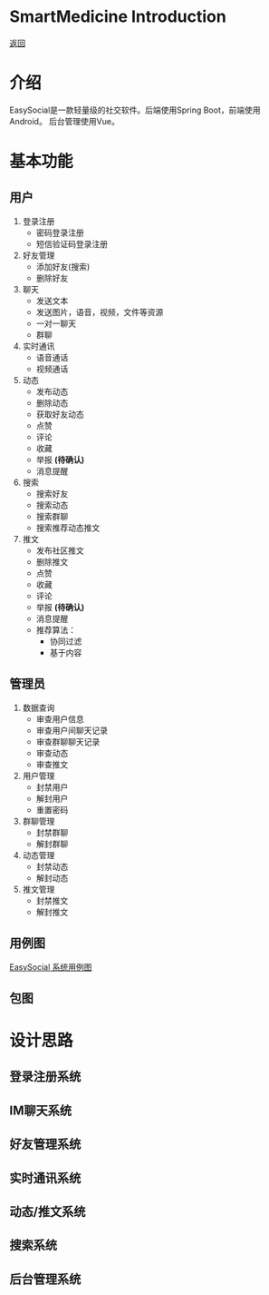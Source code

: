 **SmartMedicine Introduction**
=============

[返回](./README.md)


# 介绍
EasySocial是一款轻量级的社交软件。后端使用Spring Boot，前端使用Android。
后台管理使用Vue。

# 基本功能

## 用户
1. 登录注册
   * 密码登录注册
   * 短信验证码登录注册
2. 好友管理
   * 添加好友(搜索)
   * 删除好友
3. 聊天
   * 发送文本
   * 发送图片，语音，视频，文件等资源
   * 一对一聊天
   * 群聊
4. 实时通讯
   * 语音通话
   * 视频通话
5. 动态
   * 发布动态
   * 删除动态
   * 获取好友动态
   * 点赞
   * 评论
   * 收藏
   * 举报 **(待确认)**
   * 消息提醒
6. 搜索
   * 搜索好友
   * 搜索动态
   * 搜索群聊
   * 搜索推荐动态推文
7. 推文
   * 发布社区推文
   * 删除推文
   * 点赞
   * 收藏
   * 评论
   * 举报 **(待确认)**
   * 消息提醒
   * 推荐算法：
     * 协同过滤
     * 基于内容
## 管理员
1. 数据查询
   * 审查用户信息
   * 审查用户间聊天记录
   * 审查群聊聊天记录
   * 审查动态
   * 审查推文
2. 用户管理
   * 封禁用户
   * 解封用户
   * 重置密码
3. 群聊管理
   * 封禁群聊
   * 解封群聊
4. 动态管理
   * 封禁动态
   * 解封动态
5. 推文管理
   * 封禁推文
   * 解封推文


## 用例图

[EasySocial 系统用例图](./docs/系统用例介绍.puml)

## 包图

# 设计思路

## 登录注册系统

## IM聊天系统

## 好友管理系统

## 实时通讯系统

## 动态/推文系统

## 搜索系统

## 后台管理系统